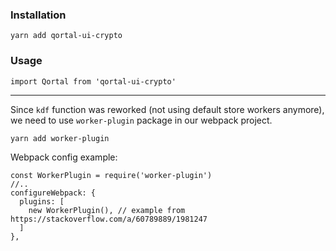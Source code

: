 ### Installation

`yarn add qortal-ui-crypto`

### Usage
`import Qortal from 'qortal-ui-crypto'`

<hr>

Since `kdf` function was reworked (not using default store workers anymore), we need to use `worker-plugin` package in our webpack project.


`yarn add worker-plugin`

Webpack config example: 

```
const WorkerPlugin = require('worker-plugin')
//..
configureWebpack: {
  plugins: [
    new WorkerPlugin(), // example from https://stackoverflow.com/a/60789889/1981247
  ]
},
```
